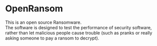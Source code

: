 # OpenRansom
This is an open source Ransomware.</br>
The software is designed to test the performance of security software, rather than let malicious people cause trouble (such as pranks or really asking someone to pay a ransom to decrypt).
